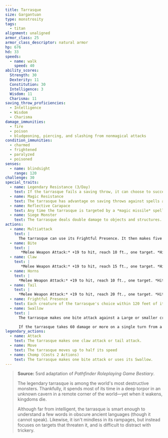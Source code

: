 ```yaml
---
title: Tarrasque
size: Gargantuan
type: monstrosity
tags:
  - titan
alignment: unaligned
armor_class: 25
armor_class_descriptor: natural armor
hp: 676
hd: 33
speeds:
  - name: walk
    speed: 40
ability_scores:
  Strength: 30
  Dexterity: 11
  Constitution: 30
  Intelligence: 3
  Wisdom: 11
  Charisma: 11
saving_throw_proficiencies:
  - Intelligence
  - Wisdom
  - Charisma
damage_immunities:
  - fire
  - poison
  - bludgeoning, piercing, and slashing from nonmagical attacks
condition_immunities:
  - charmed
  - frightened
  - paralyzed
  - poisoned
senses:
  - name: blindsight
    range: 120
challenge: 30
special_traits:
  - name: Legendary Resistance (3/Day)
    text: If the tarrasque fails a saving throw, it can choose to succeed instead.
  - name: Magic Resistance
    text: The tarrasque has advantage on saving throws against spells and other magical effects.
  - name: Reflective Carapace
    text: Any time the tarrasque is targeted by a *magic missile* spell, a line spell, or a spell that requires a ranged attack roll, roll a d6. On a 1 to 5, the tarrasque is unaffected. On a 6, the tarrasque is unaffected, and the effect is reflected back at the caster as though it originated from the tarrasque, turning the caster into the target.
  - name: Siege Monster
    text: The tarrasque deals double damage to objects and structures.
actions:
  - name: Multiattack
    text: |
      The tarrasque can use its Frightful Presence. It then makes five attacks: one with its bite, two with its claws, one with its horns, and one with its tail. It can use its Swallow instead of its bite.
  - name: Bite
    text: |
       *Melee Weapon Attack:* +19 to hit, reach 10 ft., one target. *Hit:* 36 (4d12 + 10) piercing damage. If the target is a creature, it is grappled (escape DC 20). Until this grapple ends, the target is restrained, and the tarrasque can't bite another target.
  - name: Claw
    text: |
       *Melee Weapon Attack:* +19 to hit, reach 15 ft., one target. *Hit:* 28 (4d8 + 10) slashing damage.
  - name: Horns
    text: |
      *Melee Weapon Attack:* +19 to hit, reach 10 ft., one target. *Hit:* 32 (4d10 + 10) piercing damage.
  - name: Tail
    text: |
      *Melee Weapon Attack:* +19 to hit, reach 20 ft., one target. *Hit:* 24 (4d6 + 10) bludgeoning damage. If the target is a creature, it must succeed on a DC 20  Strength saving throw or be knocked prone.
  - name: Frightful Presence
    text: Each creature of the tarrasque's choice within 120 feet of it and aware of it must succeed on a DC 17 Wisdom saving throw or become frightened for 1 minute. A creature can repeat the saving throw at the end of each of its turns, with disadvantage if the tarrasque is within line of sight, ending the effect on itself on a success. If a creature's saving throw is successful or the effect ends for it, the creature is immune to the tarrasque's Frightful  Presence for the next 24 hours.
  - name: Swallow
    text: |
      The tarrasque makes one bite attack against a Large or smaller creature it is grappling. If the attack hits, the target takes the bite's damage, the target is swallowed, and the grapple ends. While swallowed, the creature is blinded and restrained, it has total cover against attacks and other effects outside the tarrasque, and it takes 56 (16d6) acid damage at the start of each of the tarrasque's turns.

      If the tarrasque takes 60 damage or more on a single turn from a creature inside it, the tarrasque must succeed on a DC 20 Constitution saving throw at the end of that turn or regurgitate all swallowed creatures, which fall prone in a space within 10 feet of the tarrasque. If the tarrasque dies, a swallowed creature is no longer restrained by it and can escape from the corpse by using 30 feet of movement, exiting prone.
legendary_actions:
  - name: Attack
    text: The tarrasque makes one claw attack or tail attack.
  - name: Move
    text: The tarrasque moves up to half its speed
  - name: Chomp (Costs 2 Actions)
    text: The tarrasque makes one bite attack or uses its Swallow.
---
```


> **Source:** 5srd adaptation of *Pathfinder Roleplaying Game Bestiary*.
>
> The legendary tarrasque is among the world's most destructive monsters. Thankfully, it spends most of its time in a deep torpor in an unknown cavern in a remote corner of the world—yet when it wakens, kingdoms die.
>
> Although far from intelligent, the tarrasque is smart enough to understand a few words in obscure ancient languages (though it cannot speak). Likewise, it isn't mindless in its rampages, but instead focuses on targets that threaten it, and is difficult to distract with trickery.

